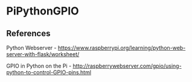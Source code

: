# PiPythonGPIO


## References

Python Webserver - https://www.raspberrypi.org/learning/python-web-server-with-flask/worksheet/

GPIO in Python on the Pi -  http://raspberrywebserver.com/gpio/using-python-to-control-GPIO-pins.html
